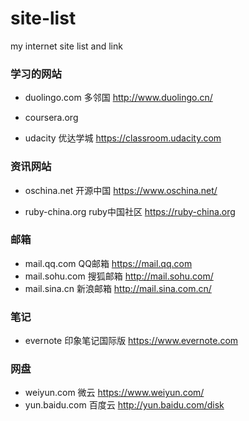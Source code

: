 # site-list
my internet site list and link


### 学习的网站
 
 - duolingo.com 多邻国
 http://www.duolingo.cn/
 
 - coursera.org
 
 
 - udacity 优达学城
 https://classroom.udacity.com
 
 ### 资讯网站
 
 - oschina.net 开源中国 
 https://www.oschina.net/
 
 - ruby-china.org ruby中国社区
 https://ruby-china.org

### 邮箱
- mail.qq.com QQ邮箱
https://mail.qq.com
- mail.sohu.com 搜狐邮箱
http://mail.sohu.com/
- mail.sina.cn 新浪邮箱
http://mail.sina.com.cn/


### 笔记

- evernote 印象笔记国际版
https://www.evernote.com


### 网盘

- weiyun.com 微云 https://www.weiyun.com/
- yun.baidu.com 百度云 http://yun.baidu.com/disk

